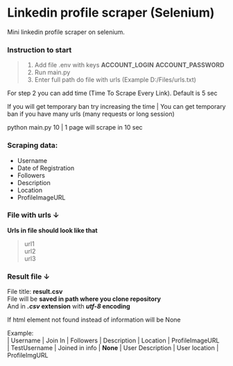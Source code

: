 # Linkedin profile scraper (Selenium)


Mini linkedin profile scraper on selenium.

### Instruction to start
>1. Add file .env with keys **ACCOUNT_LOGIN** **ACCOUNT_PASSWORD**
>2. Run main.py 
>3. Enter full path do file with urls (Example D:/Files/urls.txt) <br>

For step 2 you can add time (Time To Scrape Every Link). Default is 5 sec<br>

If you will get temporary ban try increasing the time | You can get temporary ban if you have many urls (many requests or long session) <br>

python main.py 10 | 1 page will scrape in 10 sec

### Scraping data:
- Username
- Date of Registration
- Followers
- Description
- Location
- ProfileImageURL


### File with urls ↓
**Urls in file should look like that**
> url1 <br>
> url2 <br>
> url3


### Result file ↓
File title: **result.csv** <br>
File will be **saved in path where you clone repository**<br>
And in *****.csv*** extension** with *****utf-8*** encoding**

If html element not found instead of information will be None <br>

Example: <br>
| Username | Join In | Followers | Description | Location | ProfileImageURL <br>
| TestUsername | Joined in info | **None** | User Description | User location | ProfileImgURL
